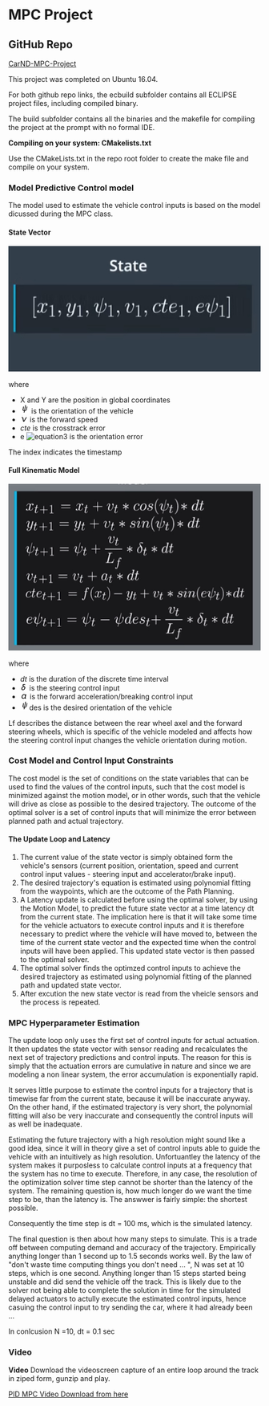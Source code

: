 # MPC Project
## GitHub Repo
[CarND-MPC-Project](https://github.com/QuantumCoherence/CarND-MPC-Project)


This project was completed on Ubuntu 16.04.

For both github repo links, the ecbuild subfolder contains all ECLIPSE project files, including compiled binary.

The build subfolder contains all the binaries and the makefile for compiling the project at the prompt with no formal IDE. 

**Compiling on your system: CMakelists.txt**

Use the CMakeLists.txt in the repo root folder to create the make file and compile on your system.


### Model Predictive Control model	

The model used to estimate the vehicle control inputs is based on the model dicussed during the MPC class.

#### State Vector


![model](https://github.com/QuantumCoherence/CarND-MPC-Project/blob/master/model.jpg?raw=true)

where 

- X and Y are the position in global coordinates
- ![accel](https://github.com/QuantumCoherence/CarND-MPC-Project/blob/master/psi.png?raw=true) is the orientation of the vehicle
- ![accel](https://github.com/QuantumCoherence/CarND-MPC-Project/blob/master/v.png?raw=true) is the forward speed
- *cte* is the crosstrack error
- e ![equation3](http://www.sciweavers.org/tex2img.php?eq=\psi&fc=Black&im=jpg&fs=12&ff=arev&edit=) is the orientation error


The index indicates the timestamp

#### Full Kinematic Model


![model](https://github.com/QuantumCoherence/CarND-MPC-Project/blob/master/discrete%20kinmatic%20model.jpg?raw=true)


where 

- *dt* is the duration of the discrete time interval
- ![accel](https://github.com/QuantumCoherence/CarND-MPC-Project/blob/master/delta.png?raw=true)  is the steering control input
- ![accel](https://github.com/QuantumCoherence/CarND-MPC-Project/blob/master/a.png?raw=true)  is the forward acceleration/breaking control input
- ![accel](https://github.com/QuantumCoherence/CarND-MPC-Project/blob/master/psi.png?raw=true)des   is the desired orientation of the vehicle

Lf describes the distance between the rear wheel axel and the forward steering wheels, which is specific of the vehicle modeled and affects how the steering control input changes the vehicle orientation during motion.

### Cost Model and Control Input Constraints

The cost model is the set of conditions on the state variables that can be used to find the values of the control inputs, such that the cost model is minimized against the motion model, or in other words, such that the vehicle will drive as close as possible to the desired trajectory. The outcome of the optimal solver is a set of control inputs that will minimize the error between planned path and actual trajectory.

#### The Update Loop and Latency

1. The current value of the state vector is simply obtained form the vehicle's sensors (current position, orientation, speed and current control input values - steering input and accelerator/brake input).
2. The desired trajectory's equation is estimated using polynomial fitting from the waypoints, which are the outcome of the Path Planning.
3. A Latency update is calculated before using the optimal solver, by using the Motion Model, to predict the future state vector at a time latency dt from the current state. The implication here is that it will take some time for the vehicle actuators to execute control inputs and it is therefore necessary to predict where the vehicle will have moved to, between the time of the current state vector and the expected time when the control inputs will have been applied. This updated state vector is then passed to the optimal solver.
4. The optimal solver finds the optimzed control inputs to achieve the desired trajectory as estimated using polynomial fitting of the planned path and updated state vector.
5. After excution the new state vector is read from the vheicle sensors and the process is repeated.

### MPC Hyperparameter Estimation

The update loop only uses the first set of control inputs for actual actuation. It then updates the state vector with sensor reading and recalculates the next set of trajectory predictions and control inputs.
The reason for this is simply that the actuation errors are cumulative in nature and since we are modeling a non linear system, the error accumulation is exponentially rapid.

It serves little purpose to estimate the control inputs for a trajectory that is timewise far from the current state, because it will be inaccurate anyway. On the other hand, if the estimated trajectory is very short, the polynomial fitting will also be very inaccurate and consequently the control inputs will as well be inadequate.

Estimating the future trajectory with a high resolution might sound like a good idea, since it will in theory give a set of control inputs able to guide the vehicle with an intuitively as high resolution. Unfortuantley the latency of the system makes it purposless to calculate control inputs at a frequency that the system has no time to execute.
Therefore, in any case, the resolution of the optimization solver time step cannot be shorter than the latency of the system. The remaining question is, how much longer do we want the time step to be, than the latency is.
The answwer is fairly simple: the shortest possible.

Consequently the time step is dt = 100 ms, which is the simulated latency.

The final question is then about how many steps to simulate.
This is a trade off between computing demand and accuracy of the trajectory.
Empirically anything longer than 1 second up to 1.5 seconds works well. By the law of "don't waste time computing things you don't need ... ", N was set at 10 steps, which is one second.
Anything longer than 15 steps started being unstable and did send the vehicle off the track. This is likely due to the solver not being able to complete the solution in time for the simulated delayed actuators to actully execute the estimated control inputs, hence casuing the control input  to try sending the car, where it had already been ... 


In conlcusion N =10, dt = 0.1 sec


 
### Video

**Video**
Download the videoscreen capture of an entire loop around the track in ziped form, gunzip and play.

[PID MPC Video Download from here](https://github.com/QuantumCoherence/CarND-MPC-Project/blob/master/vokoscreen-2018-06-02_09-26-10.mkv.gz)


